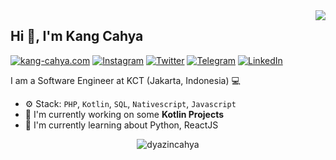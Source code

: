 <img align="right" src="https://github-readme-stats.vercel.app/api?username=dyazincahya&show_icons=true"> 

## Hi 👋, I'm Kang Cahya

[![kang-cahya.com](https://img.shields.io/static/v1?label=Website&message=%20&logo=Php&style=flat-square&logoColor=white)](https://kang-cahya.com)
[![Instagram](https://img.shields.io/static/v1?label=Instagram&message=%20&logo=Instagram&style=flat-square&logoColor=red)](https://www.instagram.com/vierundsieben/)
[![Twitter](https://img.shields.io/static/v1?label=Twitter&message=%20&logo=Twitter&style=flat-square&logoColor=blue)](https://twitter.com/cahyadyazin)
[![Telegram](https://img.shields.io/static/v1?label=Telegram&message=%20&logo=Telegram&style=flat-square&logoColor=blue)](https://t.me/dyazincahya)
[![LinkedIn](https://img.shields.io/static/v1?label=LinkedIn&message=%20&logo=LinkedIn&style=flat-square&logoColor=blue)](https://www.linkedin.com/in/cahyadyazin/)

I am a Software Engineer at KCT (Jakarta, Indonesia) 💻

- ⚙️ Stack: ``PHP``, ``Kotlin``, ``SQL``, ``Nativescript``, ``Javascript``
- 🏢 I'm currently working on some **Kotlin Projects**
- 🌱 I'm currently learning about Python, ReactJS

<p align="center">
  <img align="center" src="https://komarev.com/ghpvc/?username=dyazincahya" alt="dyazincahya" />
 </p>

